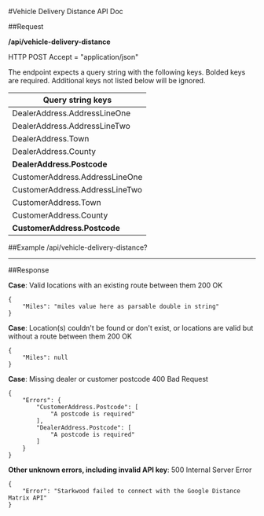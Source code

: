#Vehicle Delivery Distance API Doc

##Request

**/api/vehicle-delivery-distance**

HTTP POST
Accept = "application/json"

The endpoint expects a query string with the following keys. Bolded keys are required. Additional keys not listed below will be ignored.

| Query string keys              |
| ------------------------------ |
| DealerAddress.AddressLineOne   |
| DealerAddress.AddressLineTwo   |
| DealerAddress.Town             |
| DealerAddress.County           |
| **DealerAddress.Postcode**     |
| CustomerAddress.AddressLineOne |
| CustomerAddress.AddressLineTwo |
| CustomerAddress.Town           |
| CustomerAddress.County         |
| **CustomerAddress.Postcode**   |

##Example
/api/vehicle-delivery-distance?

---

##Response

**Case**: Valid locations with an existing route between them
200 OK

```
{
    "Miles": "miles value here as parsable double in string"
}
```

**Case**: Location(s) couldn't be found or don't exist, or locations are valid but without a route between them
200 OK

```
{
    "Miles": null
}
```

**Case**: Missing dealer or customer postcode
400 Bad Request

```
{
    "Errors": {
        "CustomerAddress.Postcode": [
            "A postcode is required"
        ],
        "DealerAddress.Postcode": [
            "A postcode is required"
        ]
    }
}
```

**Other unknown errors, including invalid API key**:
500 Internal Server Error

```
{
    "Error": "Starkwood failed to connect with the Google Distance Matrix API"
}
```
